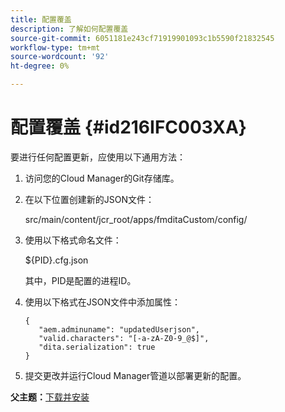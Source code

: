 ```yaml
---
title: 配置覆盖
description: 了解如何配置覆盖
source-git-commit: 6051181e243cf71919901093c1b5590f21832545
workflow-type: tm+mt
source-wordcount: '92'
ht-degree: 0%

---
```



# 配置覆盖 {#id216IFC003XA}

要进行任何配置更新，应使用以下通用方法：

1. 访问您的Cloud Manager的Git存储库。

1. 在以下位置创建新的JSON文件：

   src/main/content/jcr\_root/apps/fmditaCustom/config/

1. 使用以下格式命名文件：

   $\{PID\}.cfg.json

   其中，PID是配置的进程ID。

1. 使用以下格式在JSON文件中添加属性：

   ```
   {
      "aem.adminuname": "updatedUserjson",
      "valid.characters": "[-a-zA-Z0-9_@$]",
      "dita.serialization": true
   }
   ```

1. 提交更改并运行Cloud Manager管道以部署更新的配置。


**父主题：**[&#x200B;下载并安装](download-install.md)

